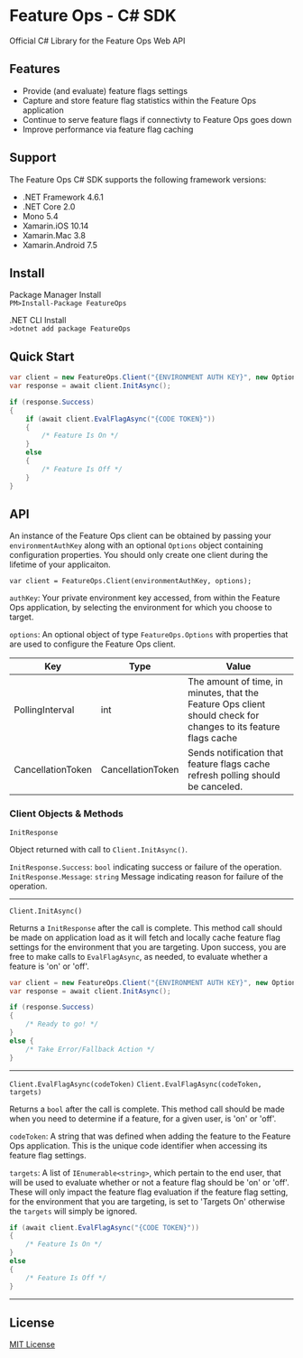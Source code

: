 # Feature Ops - C# SDK
Official C# Library for the Feature Ops Web API

## Features
- Provide (and evaluate) feature flags settings
- Capture and store feature flag statistics within the Feature Ops application
- Continue to serve feature flags if connectivty to Feature Ops goes down
- Improve performance via feature flag caching

## Support
The Feature Ops C# SDK supports the following framework versions:

* .NET Framework 4.6.1
* .NET Core 2.0
* Mono 5.4
* Xamarin.iOS 10.14
* Xamarin.Mac 3.8
* Xamarin.Android 7.5

## Install

Package Manager Install   
`PM>Install-Package FeatureOps`

.NET CLI Install   
`>dotnet add package FeatureOps`

## Quick Start

```csharp
var client = new FeatureOps.Client("{ENVIRONMENT AUTH KEY}", new Options { PollingInterval = 5 });
var response = await client.InitAsync();

if (response.Success)
{
    if (await client.EvalFlagAsync("{CODE TOKEN}"))
    {
        /* Feature Is On */
    }
    else
    {
        /* Feature Is Off */
    }
}
```

## API
An instance of the Feature Ops client can be obtained by passing your `environmentAuthKey` along with an optional `Options` object containing configuration properties.  You should only create one client during the lifetime of your applicaiton.

`var client = FeatureOps.Client(environmentAuthKey, options);`

`authKey`:  Your private environment key accessed, from within the Feature Ops application, by selecting the environment for which you choose to target.

`options`: An optional object of type `FeatureOps.Options` with properties that are used to configure the Feature Ops client.

|Key|Type|Value|
|---|---|---|
|PollingInterval|int|The amount of time, in minutes, that the Feature Ops client should check for changes to its feature flags cache|
|CancellationToken|CancellationToken|Sends notification that feature flags cache refresh polling should be canceled.|

### Client Objects & Methods

`InitResponse`

Object returned with call to `Client.InitAsync()`.

`InitResponse.Success`:  `bool` indicating success or failure of the operation.   
`InitResponse.Message`:  `string` Message indicating reason for failure of the operation.

***

`Client.InitAsync()`

Returns a `InitResponse` after the call is complete.  This method call should be made on application load as it will fetch and locally cache feature flag settings for the environment that you are targeting.  Upon success, you are free to make calls to `EvalFlagAsync`, as needed, to evaluate whether a feature is 'on' or 'off'.

```csharp
var client = new FeatureOps.Client("{ENVIRONMENT AUTH KEY}", new Options { PollingInterval = 5 });
var response = await client.InitAsync();

if (response.Success)
{
    /* Ready to go! */
}
else {
    /* Take Error/Fallback Action */
}
```

***

`Client.EvalFlagAsync(codeToken)`
`Client.EvalFlagAsync(codeToken, targets)`

Returns a `bool` after the call is complete.  This method call should be made when you need to determine if a feature, for a given user, is 'on' or 'off'.

`codeToken`:  A string that was defined when adding the feature to the Feature Ops application.  This is the unique code identifier when accessing its feature flag settings.

`targets`:  A list of `IEnumerable<string>`, which pertain to the end user, that will be used to evaluate whether or not a feature flag should be 'on' or 'off'.  These will only impact the feature flag evaluation if the feature flag setting, for the environment that you are targeting, is set to 'Targets On' otherwise the `targets` will simply be ignored.

```csharp
if (await client.EvalFlagAsync("{CODE TOKEN}"))
{
    /* Feature Is On */
}
else
{
    /* Feature Is Off */
}
```

***

## License

[MIT License](https://github.com/featureops/featureops-csharp/blob/master/LICENSE)